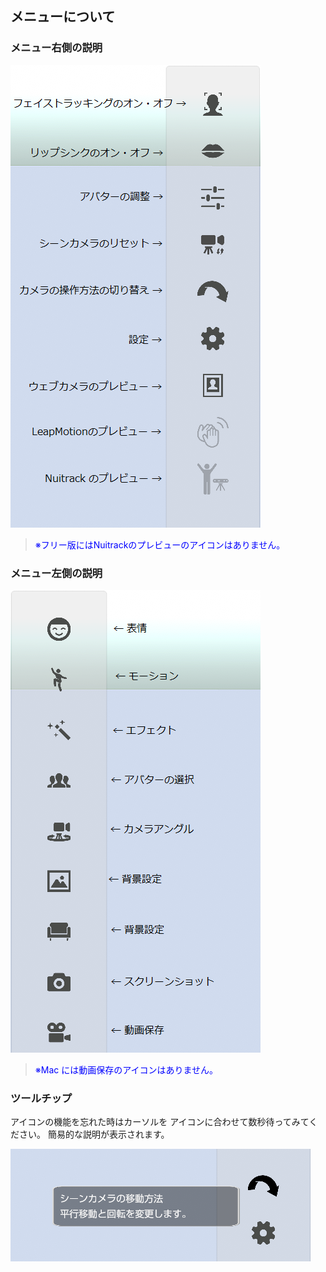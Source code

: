 ## メニューについて

### メニュー右側の説明

![画像](image/menu_right.png "メニュー右")

><font color="Blue">※フリー版にはNuitrackのプレビューのアイコンはありません。</font>


### メニュー左側の説明

![画像](image/menu_left.png "メニュー左")

><font color="Blue">※Mac には動画保存のアイコンはありません。</font>


### ツールチップ

アイコンの機能を忘れた時はカーソルを
アイコンに合わせて数秒待ってみてください。
簡易的な説明が表示されます。

![画像](image/menu_tooltip.png "ツールチップ")



